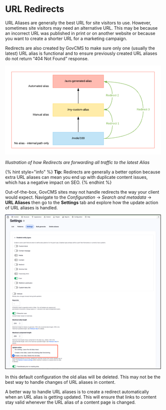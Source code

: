 # URL Redirects

URL Aliases are generally the best URL for site visitors to use. However, sometimes site visitors may need an alternative URL. This may be because an incorrect URL was published in print or on another website or because you want to create a shorter URL for a marketing campaign.

Redirects are also created by GovCMS to make sure only one (usually the latest) URL alias is functional and to ensure previously created URL aliases do not return “404 Not Found” response.

![Image of Redirects forwarding to latest Alias](<../.gitbook/assets/155 (1) (1) (1).png>)

_Illustration of how Redirects are forwarding all traffic to the latest Alias_

{% hint style="info" %}
**Tip:** Redirects are generally a better option because extra URL aliases can mean you end up with duplicate content issues, which has a negative impact on SEO.
{% endhint %}

Out-of-the-box, GovCMS sites may not handle redirects the way your client would expect. Navigate to the _Configuration_ → _Search and metadata_ → **URL Aliases** then go to the **Settings** tab and explore how the update action of URL aliases is handled.

![Image of URL Alias settings](../.gitbook/assets/Unit-7-URL-Redirects-2.png)

In this default configuration the old alias will be deleted. This may not be the best way to handle changes of URL aliases in content.

A better way to handle URL aliases is to create a redirect automatically when an URL alias is getting updated. This will ensure that links to content stay valid whenever the URL alias of a content page is changed.

